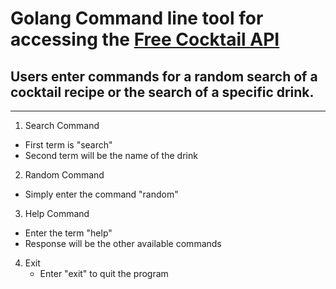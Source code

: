 # Golang Command line tool for accessing the [Free Cocktail API](https://www.thecocktaildb.com/api.php)
## Users enter commands for a random search of a cocktail recipe or the search of a specific drink.

---
1. Search Command
  - First term is "search"
  - Second term will be the name of the drink

2. Random Command
  - Simply enter the command "random"

3. Help Command
  - Enter the term "help"
  - Response will be the other available commands

4. Exit
   - Enter "exit" to quit the program
